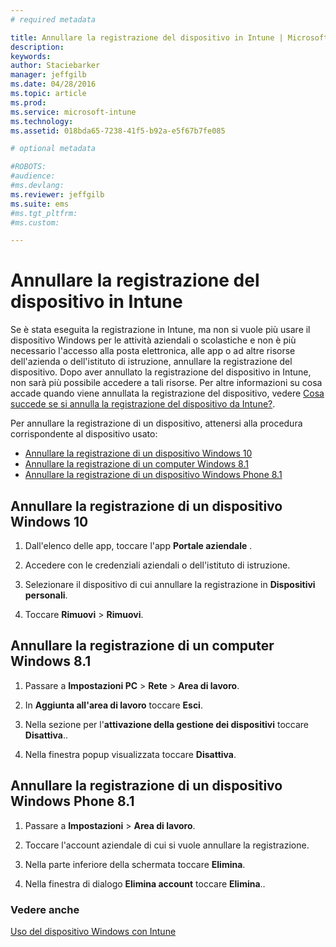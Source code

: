 ```yaml
---
# required metadata

title: Annullare la registrazione del dispositivo in Intune | Microsoft Intune
description:
keywords:
author: Staciebarker
manager: jeffgilb
ms.date: 04/28/2016
ms.topic: article
ms.prod:
ms.service: microsoft-intune
ms.technology:
ms.assetid: 018bda65-7238-41f5-b92a-e5f67b7fe085

# optional metadata

#ROBOTS:
#audience:
#ms.devlang:
ms.reviewer: jeffgilb
ms.suite: ems
#ms.tgt_pltfrm:
#ms.custom:

---
```



# Annullare la registrazione del dispositivo in Intune

Se è stata eseguita la registrazione in Intune, ma non si vuole più usare il dispositivo Windows per le attività aziendali o scolastiche e non è più necessario l'accesso alla posta elettronica, alle app o ad altre risorse dell'azienda o dell'istituto di istruzione, annullare la registrazione del dispositivo.   Dopo aver annullato la registrazione del dispositivo in Intune, non sarà più possibile accedere a tali risorse. Per altre informazioni su cosa accade quando viene annullata la registrazione del dispositivo, vedere [Cosa succede se si annulla la registrazione del dispositivo da Intune?](what-happens-if-you-unenroll-your-device-from-intune-windows.md).

Per annullare la registrazione di un dispositivo, attenersi alla procedura corrispondente al dispositivo usato:

-   [Annullare la registrazione di un dispositivo Windows 10](#unenroll-your-windows-10-device)
-   [Annullare la registrazione di un computer Windows 8.1](#unenroll-your-windows-8-1-computer)
-   [Annullare la registrazione di un dispositivo Windows Phone 8.1](#unenroll-your-windows-phone-8-1-device)

## Annullare la registrazione di un dispositivo Windows 10

1.  Dall'elenco delle app, toccare l'app **Portale aziendale** .

2.  Accedere con le credenziali aziendali o dell'istituto di istruzione.

3.  Selezionare il dispositivo di cui annullare la registrazione in **Dispositivi personali**.

4.  Toccare **Rimuovi** &gt; **Rimuovi**.

## Annullare la registrazione di un computer Windows 8.1

1.  Passare a **Impostazioni PC** &gt; **Rete** &gt; **Area di lavoro**.

2.  In **Aggiunta all'area di lavoro** toccare **Esci**.

3.  Nella sezione per l'**attivazione della gestione dei dispositivi** toccare **Disattiva**..

4.  Nella finestra popup visualizzata toccare **Disattiva**.

## Annullare la registrazione di un dispositivo Windows Phone 8.1

1.  Passare a **Impostazioni** &gt; **Area di lavoro**.

2.  Toccare l'account aziendale di cui si vuole annullare la registrazione.

3.  Nella parte inferiore della schermata toccare **Elimina**.

4.  Nella finestra di dialogo **Elimina account** toccare **Elimina**..

### Vedere anche
[Uso del dispositivo Windows con Intune](using-your-windows-device-with-intune.md)

<!--HONumber=May16_HO1-->


